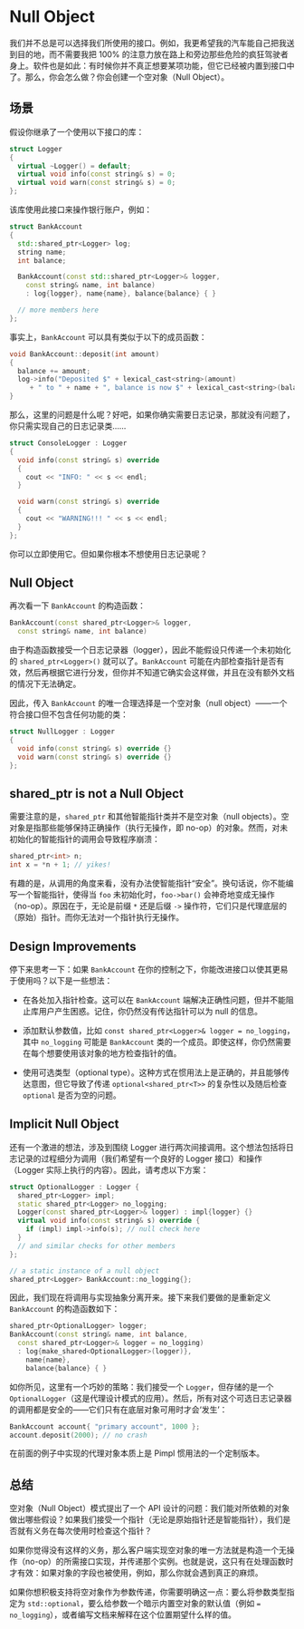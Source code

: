 # Null Object

我们并不总是可以选择我们所使用的接口。例如，我更希望我的汽车能自己把我送到目的地，而不需要我把 100% 的注意力放在路上和旁边那些危险的疯狂驾驶者身上。软件也是如此：有时候你并不真正想要某项功能，但它已经被内置到接口中了。那么，你会怎么做？你会创建一个空对象（Null Object）。

## 场景

假设你继承了一个使用以下接口的库：

```c++
struct Logger
{
  virtual ~Logger() = default;
  virtual void info(const string& s) = 0;
  virtual void warn(const string& s) = 0;
};
```

该库使用此接口来操作银行账户，例如：

```c++
struct BankAccount
{
  std::shared_ptr<Logger> log;
  string name;
  int balance;

  BankAccount(const std::shared_ptr<Logger>& logger,
    const string& name, int balance)
    : log{logger}, name{name}, balance{balance} { }

  // more members here
};
```

事实上，`BankAccount` 可以具有类似于以下的成员函数：

```c++
void BankAccount::deposit(int amount)
{
  balance += amount;
  log->info("Deposited $" + lexical_cast<string>(amount)
     + " to " + name + ", balance is now $" + lexical_cast<string>(balance));
}
```

那么，这里的问题是什么呢？好吧，如果你确实需要日志记录，那就没有问题了，你只需实现自己的日志记录类……


```c++
struct ConsoleLogger : Logger
{
  void info(const string& s) override
  {
    cout << "INFO: " << s << endl;
  }

  void warn(const string& s) override
  {
    cout << "WARNING!!! " << s << endl;
  }
};
```

你可以立即使用它。但如果你根本不想使用日志记录呢？

## Null Object

再次看一下 `BankAccount` 的构造函数：

```c++
BankAccount(const shared_ptr<Logger>& logger,
  const string& name, int balance)
```

由于构造函数接受一个日志记录器（logger），因此不能假设只传递一个未初始化的 `shared_ptr<Logger>()` 就可以了。`BankAccount` 可能在内部检查指针是否有效，然后再根据它进行分发，但你并不知道它确实会这样做，并且在没有额外文档的情况下无法确定。

因此，传入 `BankAccount` 的唯一合理选择是一个空对象（null object）——一个符合接口但不包含任何功能的类：

```c++
struct NullLogger : Logger
{
  void info(const string& s) override {}
  void warn(const string& s) override {}
};
```

## shared_ptr is not a Null Object

需要注意的是，`shared_ptr` 和其他智能指针类并不是空对象（null objects）。空对象是指那些能够保持正确操作（执行无操作，即 no-op）的对象。然而，对未初始化的智能指针的调用会导致程序崩溃：

```c++
shared_ptr<int> n;
int x = *n + 1; // yikes!
```

有趣的是，从调用的角度来看，没有办法使智能指针“安全”。换句话说，你不能编写一个智能指针，使得当 `foo` 未初始化时，`foo->bar()` 会神奇地变成无操作（no-op）。原因在于，无论是前缀 `*` 还是后缀 `->` 操作符，它们只是代理底层的（原始）指针。而你无法对一个指针执行无操作。

## Design Improvements

停下来思考一下：如果 `BankAccount` 在你的控制之下，你能改进接口以使其更易于使用吗？以下是一些想法：

- 在各处加入指针检查。这可以在 `BankAccount` 端解决正确性问题，但并不能阻止库用户产生困惑。记住，你仍然没有传达指针可以为 null 的信息。

- 添加默认参数值，比如 `const shared_ptr<Logger>& logger = no_logging`，其中 `no_logging` 可能是 `BankAccount` 类的一个成员。即使这样，你仍然需要在每个想要使用该对象的地方检查指针的值。

- 使用可选类型（optional type）。这种方式在惯用法上是正确的，并且能够传达意图，但它导致了传递 `optional<shared_ptr<T>>` 的复杂性以及随后检查 `optional` 是否为空的问题。

##  Implicit Null Object

还有一个激进的想法，涉及到围绕 Logger 进行两次间接调用。这个想法包括将日志记录的过程细分为调用（我们希望有一个良好的 Logger 接口）和操作（Logger 实际上执行的内容）。因此，请考虑以下方案：

```c++
struct OptionalLogger : Logger {
  shared_ptr<Logger> impl;
  static shared_ptr<Logger> no_logging;
  Logger(const shared_ptr<Logger>& logger) : impl{logger} {}
  virtual void info(const string& s) override {
    if (impl) impl->info(s); // null check here
  }
  // and similar checks for other members
};

// a static instance of a null object
shared_ptr<Logger> BankAccount::no_logging{};
```

因此，我们现在将调用与实现抽象分离开来。接下来我们要做的是重新定义 `BankAccount` 的构造函数如下：

```c++
shared_ptr<OptionalLogger> logger;
BankAccount(const string& name, int balance,
  const shared_ptr<Logger>& logger = no_logging)
  : log{make_shared<OptionalLogger>(logger)},
    name{name},
    balance{balance} { }
```

如你所见，这里有一个巧妙的策略：我们接受一个 `Logger`，但存储的是一个 `OptionalLogger`（这是代理设计模式的应用）。然后，所有对这个可选日志记录器的调用都是安全的——它们只有在底层对象可用时才会‘发生’：

```c++
BankAccount account{ "primary account", 1000 };
account.deposit(2000); // no crash
```

在前面的例子中实现的代理对象本质上是 Pimpl 惯用法的一个定制版本。

## 总结

空对象（Null Object）模式提出了一个 API 设计的问题：我们能对所依赖的对象做出哪些假设？如果我们接受一个指针（无论是原始指针还是智能指针），我们是否就有义务在每次使用时检查这个指针？

如果你觉得没有这样的义务，那么客户端实现空对象的唯一方法就是构造一个无操作（no-op）的所需接口实现，并传递那个实例。也就是说，这只有在处理函数时才有效：如果对象的字段也被使用，例如，那么你就会遇到真正的麻烦。

如果你想积极支持将空对象作为参数传递，你需要明确这一点：要么将参数类型指定为 `std::optional`，要么给参数一个暗示内置空对象的默认值（例如 `= no_logging`），或者编写文档来解释在这个位置期望什么样的值。
